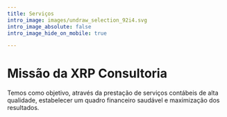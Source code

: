```yaml
---
title: Serviços
intro_image: images/undraw_selection_92i4.svg
intro_image_absolute: false
intro_image_hide_on_mobile: true

---
```

# Missão da XRP Consultoria

Temos como objetivo, através da prestação de serviços contábeis de alta qualidade, estabelecer um quadro financeiro saudável e maximização dos resultados.
